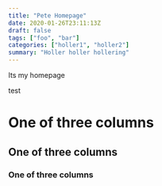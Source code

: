 ```yaml
---
title: "Pete Homepage"
date: 2020-01-26T23:11:13Z
draft: false
tags: ["foo", "bar"]
categories: ["holler1", "holler2"]
summary: "Holler holler hollering"
---
```

Its my homepage

test


  <div class="row">
    <div class="col-sm">
      <h1> One of three columns
    </div>
    <div class="col-sm">
      <h2> One of three columns
    </div>
    <div class="col-sm">
      <h3> One of three columns
    </div>
  </div>
